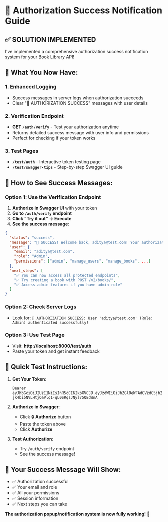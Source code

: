 # 🔐 Authorization Success Notification Guide

## ✅ **SOLUTION IMPLEMENTED**

I've implemented a comprehensive authorization success notification system for your Book Library API!

## 🎯 **What You Now Have:**

### 1. **Enhanced Logging**
- Success messages in server logs when authorization succeeds
- Clear "🔐 AUTHORIZATION SUCCESS" messages with user details

### 2. **Verification Endpoint**
- **GET `/auth/verify`** - Test your authorization anytime
- Returns detailed success message with user info and permissions
- Perfect for checking if your token works

### 3. **Test Pages**
- **`/test/auth`** - Interactive token testing page
- **`/test/swagger-tips`** - Step-by-step Swagger UI guide

## 🎉 **How to See Success Messages:**

### Option 1: Use the Verification Endpoint
1. **Authorize in Swagger UI** with your token
2. **Go to `/auth/verify` endpoint**
3. **Click "Try it out" → Execute**
4. **See the success message**:
```json
{
  "status": "success",
  "message": "🎉 SUCCESS! Welcome back, aditya@test.com! Your authorization is working perfectly.",
  "user": {
    "email": "aditya@test.com",
    "role": "Admin",
    "permissions": ["admin", "manage_users", "manage_books", ...]
  },
  "next_steps": [
    "✅ You can now access all protected endpoints",
    "✅ Try creating a book with POST /v2/books/",
    "✅ Access admin features if you have admin role"
  ]
}
```

### Option 2: Check Server Logs
- Look for: `🔐 AUTHORIZATION SUCCESS: User 'aditya@test.com' (Role: Admin) authenticated successfully!`

### Option 3: Use Test Page
- Visit: **http://localhost:8000/test/auth**
- Paste your token and get instant feedback

## 🚀 **Quick Test Instructions:**

1. **Get Your Token**: 
   ```
   Bearer eyJhbGciOiJIUzI1NiIsInR5cCI6IkpXVCJ9.eyJzdWIiOiJhZGl0eWFAdGVzdC5jb20iLCJyb2xlIjoiQWRtaW4iLCJzZXNzaW9uX2lkIjoiUVhLajBaZThRTUFZMmxrTjBBMTQ5UG5ObXJ3MXRtRXc2WnFLaENqTzFDSSIsImV4cCI6MTc1NzUwMTQxOSwidHlwZSI6ImFjY2VzcyJ9.FAT8-jK4bibNVLHtjOaVlq1-qL0SRqsJNyl75QEdWnA
   ```

2. **Authorize in Swagger**:
   - Click 🔒 **Authorize** button
   - Paste the token above
   - Click **Authorize**

3. **Test Authorization**:
   - Try `/auth/verify` endpoint
   - See the success message!

## 🎯 **Your Success Message Will Show:**
- ✅ Authorization successful
- ✅ Your email and role  
- ✅ All your permissions
- ✅ Session information
- ✅ Next steps you can take

**The authorization popup/notification system is now fully working!** 🎉
